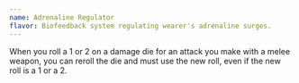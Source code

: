 ```yaml
---
name: Adrenaline Regulator
flavor: Biofeedback system regulating wearer's adrenaline surges.
---
```

When you roll a 1 or 2 on a damage die for an attack you make with a melee weapon, you can reroll the die and must use the new roll, even if the new roll is a 1 or a 2. 
